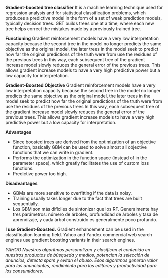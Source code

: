 **Gradient-boosted tree classifier**
It is a machine learning technique used for regression analysis and for statistical classification problems, which produces a predictive model in the form of a set of weak prediction models, typically decision trees.
GBT builds trees one at a time, where each new tree helps correct the mistakes made by a previously trained tree.

**Functioning**
Gradient reinforcement models have a very low interpretation capacity because the second tree in the model no longer predicts the same objective as the original model, the later trees in the model seek to predict how far the original predictions of the truth were from use the residues of the previous trees In this way, each subsequent tree of the gradient increase model slowly reduces the general error of the previous trees.
This allows gradient increase models to have a very high predictive power but a low capacity for interpretation.

**Gradient-Boosted Objective**
Gradient reinforcement models have a very low interpretation capacity because the second tree in the model no longer predicts the same objective as the original model, the later trees in the model seek to predict how far the original predictions of the truth were from use the residues of the previous trees In this way, each subsequent tree of the gradient increase model slowly reduces the general error of the previous trees.
This allows gradient increase models to have a very high predictive power but a low capacity for interpretation.

**Advantages**
- Since boosted trees are derived from the optimization of an objective function, basically GBM can be used to solve almost all objective functions that we can write in gradient.
- Performs the optimization in the function space (instead of in the parameter space), which greatly facilitates the use of custom loss functions.
- Predictive power too high.

**Disadvantages**
- GBMs are more sensitive to overfitting if the data is noisy.
- Training usually takes longer due to the fact that trees are built sequentially.
- Los GBM son más difíciles de sintonizar que los RF. Generalmente hay tres parámetros: número de árboles, profundidad de árboles y tasa de aprendizaje, y cada árbol construido es generalmente poco profundo.

**I use Gradient-Boosted.**
Gradient enhancement can be used in the classification learning field. Yahoo and Yandex commercial web search engines use gradient boosting variants in their search engines.

*YAHOO
Nuestros algoritmos personalizan y clasifican el contenido en nuestros productos de búsqueda y medios, potencian la selección de anuncios, detecta spam y evitan el abuso. Esos algoritmos generan valor para los anunciantes, rendimiento para los editores y productividad para los consumidores.*  
